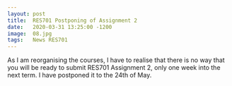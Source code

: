 ```yaml
---
layout: post
title:  RES701 Postponing of Assignment 2
date:   2020-03-31 13:25:00 -1200
image:  08.jpg
tags:   News RES701
---
```


As I am reorganising the courses, I have to realise that there is no way that you will be ready to submit RES701 Assignment 2, only one week into the next term. I have postponed it to the 24th of May.
